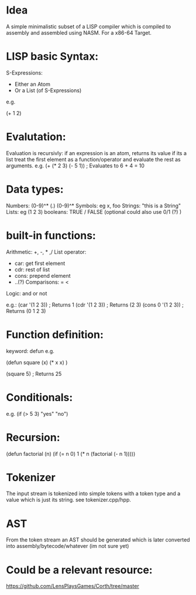 # Idea

A simple minimalistic subset of a LISP compiler which is compiled to assembly and assembled using NASM.
For a x86-64 Target.

# LISP basic Syntax:

S-Expressions:
- Either an Atom
- Or a List (of S-Expressions)

e.g.

(+ 1 2)

# Evalutation:

Evaluation is recursivly:
if an expression is an atom, returns its value
if its a list treat the first element as a function/operator and evaluate the rest as arguments.
e.g.
(+ (* 2 3) (- 5 1))  ; Evaluates to 6 + 4 = 10

# Data types:
Numbers: (0-9)^* (.) (0-9)^*
Symbols: eg x, foo
Strings: "this is a String"
Lists: eg (1 2 3)
booleans: TRUE / FALSE (optional could also use 0/1 (?) )

# built-in functions:
Arithmetic: +, -, * ,/
List operator:
- car: get first element
- cdr: rest of list
- cons: prepend element
- ..(?)
Comparisons:
=
<
>
Logic:
and
or
not

e.g.:
(car '(1 2 3))  ; Returns 1
(cdr '(1 2 3))  ; Returns (2 3)
(cons 0 '(1 2 3)) ; Returns (0 1 2 3)

# Function definition:
keyword: defun
e.g.

(defun square (x)
(* x x)
)

(square 5) ; Returns 25

# Conditionals:
e.g.
(if (> 5 3) "yes" "no")

# Recursion:
(defun factorial (n)
(if (= n 0) 1
(* n (factorial (- n 1)))))


# Tokenizer
The input stream is tokenized into simple tokens with a token type and a value which is just
its string. see tokenizer.cpp/hpp.

# AST
From the token stream an AST should be generated which is later converted into assembly/bytecode/whatever (im not sure yet)

# Could be a relevant resource:
https://github.com/LensPlaysGames/Corth/tree/master
